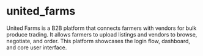 # united_farms
United Farms is a B2B platform that connects farmers with vendors for bulk produce trading. It allows farmers to upload listings and vendors to browse, negotiate, and order. This platform showcases the login flow, dashboard, and core user interface.
